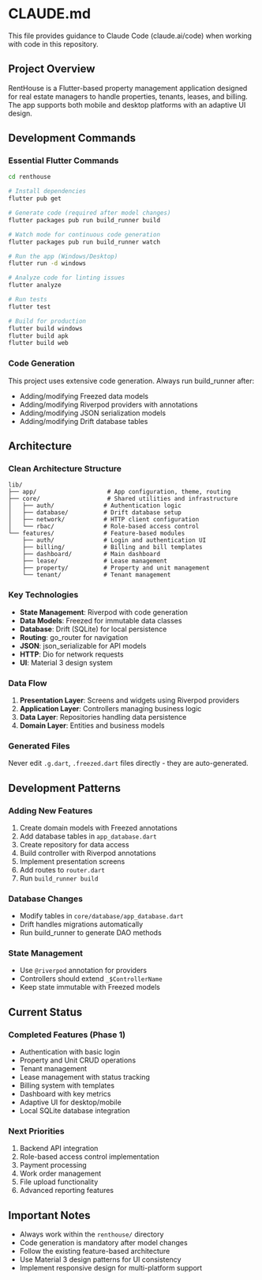 # CLAUDE.md

This file provides guidance to Claude Code (claude.ai/code) when working with code in this repository.

## Project Overview

RentHouse is a Flutter-based property management application designed for real estate managers to handle properties, tenants, leases, and billing. The app supports both mobile and desktop platforms with an adaptive UI design.

## Development Commands

### Essential Flutter Commands
```bash
cd renthouse

# Install dependencies
flutter pub get

# Generate code (required after model changes)
flutter packages pub run build_runner build

# Watch mode for continuous code generation
flutter packages pub run build_runner watch

# Run the app (Windows/Desktop)
flutter run -d windows

# Analyze code for linting issues
flutter analyze

# Run tests
flutter test

# Build for production
flutter build windows
flutter build apk
flutter build web
```

### Code Generation
This project uses extensive code generation. Always run build_runner after:
- Adding/modifying Freezed data models
- Adding/modifying Riverpod providers with annotations
- Adding/modifying JSON serialization models
- Adding/modifying Drift database tables

## Architecture

### Clean Architecture Structure
```
lib/
├── app/                    # App configuration, theme, routing
├── core/                   # Shared utilities and infrastructure
│   ├── auth/              # Authentication logic
│   ├── database/          # Drift database setup
│   ├── network/           # HTTP client configuration
│   └── rbac/              # Role-based access control
└── features/              # Feature-based modules
    ├── auth/              # Login and authentication UI
    ├── billing/           # Billing and bill templates
    ├── dashboard/         # Main dashboard
    ├── lease/             # Lease management
    ├── property/          # Property and unit management
    └── tenant/            # Tenant management
```

### Key Technologies
- **State Management**: Riverpod with code generation
- **Data Models**: Freezed for immutable data classes
- **Database**: Drift (SQLite) for local persistence
- **Routing**: go_router for navigation
- **JSON**: json_serializable for API models
- **HTTP**: Dio for network requests
- **UI**: Material 3 design system

### Data Flow
1. **Presentation Layer**: Screens and widgets using Riverpod providers
2. **Application Layer**: Controllers managing business logic
3. **Data Layer**: Repositories handling data persistence
4. **Domain Layer**: Entities and business models

### Generated Files
Never edit `.g.dart`, `.freezed.dart` files directly - they are auto-generated.

## Development Patterns

### Adding New Features
1. Create domain models with Freezed annotations
2. Add database tables in `app_database.dart`
3. Create repository for data access
4. Build controller with Riverpod annotations
5. Implement presentation screens
6. Add routes to `router.dart`
7. Run `build_runner build`

### Database Changes
- Modify tables in `core/database/app_database.dart`
- Drift handles migrations automatically
- Run build_runner to generate DAO methods

### State Management
- Use `@riverpod` annotation for providers
- Controllers should extend `_$ControllerName`
- Keep state immutable with Freezed models

## Current Status

### Completed Features (Phase 1)
- Authentication with basic login
- Property and Unit CRUD operations
- Tenant management
- Lease management with status tracking
- Billing system with templates
- Dashboard with key metrics
- Adaptive UI for desktop/mobile
- Local SQLite database integration

### Next Priorities
1. Backend API integration
2. Role-based access control implementation
3. Payment processing
4. Work order management
5. File upload functionality
6. Advanced reporting features

## Important Notes

- Always work within the `renthouse/` directory
- Code generation is mandatory after model changes
- Follow the existing feature-based architecture
- Use Material 3 design patterns for UI consistency
- Implement responsive design for multi-platform support